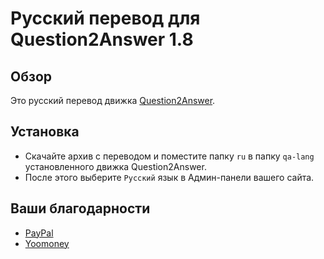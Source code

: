 Русский перевод для Question2Answer 1.8
===

Обзор
---
Это русский перевод движка [Question2Answer](http://question2answer.org/).

Установка
---
* Скачайте архив с переводом и поместите папку `ru` в папку `qa-lang` установленного движка Question2Answer.
* После этого выберите `Русский` язык в Админ-панели вашего сайта.

Ваши благодарности
---
* [PayPal](https://paypal.me/ferasinka)
* [Yoomoney](https://yoomoney.ru/to/410012378124531)
